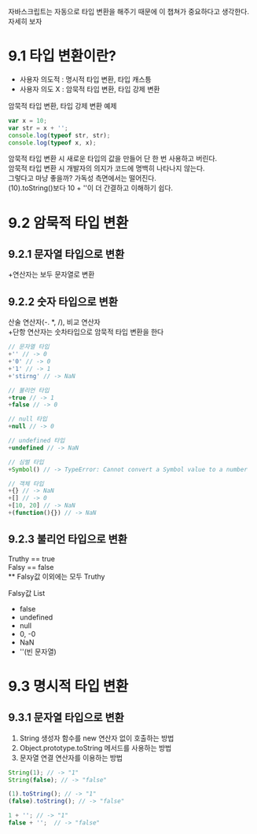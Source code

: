 자바스크립트는 자동으로 타입 변환을 해주기 때문에 이 챕쳐가 중요하다고 생각한다.
자세히 보자

# 9.1 타입 변환이란?
- 사용자 의도적 : 명시적 타입 변환, 타입 캐스틍
- 사용자 의도 X : 암묵적 타입 변환, 타입 강제 변환 

암묵적 타입 변환, 타입 강제 변환 예제
```javascript
var x = 10;
var str = x + '';
console.log(typeof str, str);
console.log(typeof x, x);
```
암묵적 타입 변환 시 새로운 타입의 값을 만들어 단 한 번 사용하고 버린다.  
암묵적 타입 변환 시 개발자의 의지가 코드에 명백히 나타나지 않는다.  
그렇다고 마냥 좋을까? 가독성 측면에서는 떨어진다.  
(10).toString()보다 10 + ''이 더 간결하고 이해하기 쉽다.

# 9.2 암묵적 타입 변환
## 9.2.1 문자열 타입으로 변환
+연산자는 보두 문자열로 변환
## 9.2.2 숫자 타입으로 변환
산술 연산자(-. *, /), 비교 연산자  
+단항 연산자는 숫차타입으로 암묵적 타입 변환을 한다
```javascript
// 문자열 타입
+'' // -> 0
+'0' // -> 0
+'1' // -> 1
+'stirng' // -> NaN

// 불리언 타입
+true // -> 1
+false // -> 0

// null 타입
+null // -> 0

// undefined 타입
+undefined // -> NaN

// 심벌 타입
+Symbol() // -> TypeError: Cannot convert a Symbol value to a number

// 객체 타입
+{} // -> NaN
+[] // -> 0
+[10, 20] // -> NaN
+(function(){}) // -> NaN
```
## 9.2.3 불리언 타입으로 변환
Truthy == true  
Falsy == false  
** Falsy값 이외에는 모두 Truthy

Falsy값 List
- false
- undefined
- null
- 0, -0
- NaN
- ''(빈 문자열)

# 9.3 명시적 타입 변환
## 9.3.1 문자열 타입으로 변환
1. String 생성자 함수를 new 연산자 없이 호출하는 방법
2. Object.prototype.toString 메서드를 사용하는 방법
3. 문자열 연결 연산자를 이용하는 방법

```javascript
String(1); // -> "1"
String(false); // -> "false"

(1).toString(); // -> "1"
(false).toString(); // -> "false"

1 + ''; // -> "1"
false + '';  // -> "false"
```
